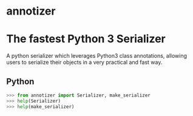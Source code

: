 # annotizer
# The fastest Python 3 Serializer

A python serializer which leverages Python3 class annotations, allowing users to serialize their objects in a very practical and fast way.

## Python
```Python
>>> from annotizer import Serializer, make_serializer
>>> help(Serializer)
>>> help(make_serializer)
```

